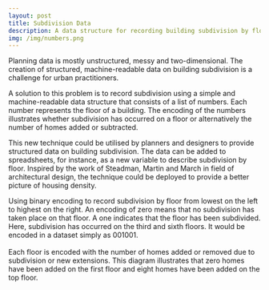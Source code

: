 ```yaml
---
layout: post
title: Subdivision Data
description: A data structure for recording building subdivision by floor
img: /img/numbers.png
---
```


Planning data is mostly unstructured, messy and two-dimensional. The creation of structured, machine-readable data on building subdivision is a challenge for urban practitioners.

A solution to this problem is to record subdivision using a simple and machine-readable data structure that consists of a list of numbers. Each number represents the floor of a building. The encoding of the numbers illustrates whether subdivision has occurred on a floor or alternatively the number of homes added or subtracted.

This new technique could be utilised by planners and designers to provide structured data on building subdivision. The data can be added to spreadsheets, for instance, as a new variable to describe subdivision by floor. Inspired by the work of Steadman, Martin and March in field of architectural design, the technique could be deployed to provide a better picture of housing density.

<div class="col">
	<img class="col" src="{{ site.baseurl }}/img/subdivision_vectors.png" alt="" title=""/>
</div>

<div class="col three caption">
	Using binary encoding to record subdivision by floor from lowest on the left to highest on the right. An encoding of zero means that no subdivision has taken place on that floor. A one indicates that the floor has been subdivided. Here, subdivision has occurred on the third and sixth floors. It would be encoded in a dataset simply as 001001.
</div>

<br>

<div class="col">
	<img class="col" src="{{ site.baseurl }}/img/subdivision_vectors_homes.png" alt="" title=""/>
</div>

<div class="col three caption">
	Each floor is encoded with the number of homes added or removed due to subdivision or new extensions. This diagram illustrates that zero homes have been added on the first floor and eight homes have been added on the top floor.</div>
